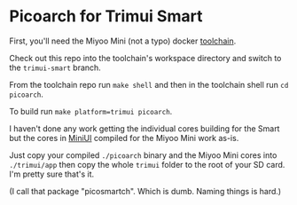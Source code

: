# Picoarch for Trimui Smart

First, you'll need the Miyoo Mini (not a typo) docker [toolchain](https://github.com/shauninman/union-miyoomini-toolchain).

Check out this repo into the toolchain's workspace directory and switch to the `trimui-smart` branch.

From the toolchain repo run `make shell` and then in the toolchain shell run `cd picoarch`. 

To build run `make platform=trimui picoarch`.

I haven't done any work getting the individual cores building for the Smart but the cores in [MiniUI](https://github.com/shauninman/MiniUI/releases) compiled for the Miyoo Mini work as-is.

Just copy your compiled `./picoarch` binary and the Miyoo Mini cores into `./trimui/app` then copy the whole `trimui` folder to the root of your SD card. I'm pretty sure that's it.

(I call that package "picosmartch". Which is dumb. Naming things is hard.)